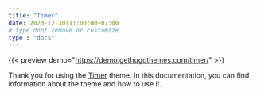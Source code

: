 ```yaml
---
title: "Timer"
date: 2020-12-30T11:00:00+07:00
# type dont remove or customize
type : "docs"
---
```


{{< preview demo="https://demo.gethugothemes.com/timer/" >}}

Thank you for using the [Timer](https://gethugothemes.com/themes/timer/) theme. In this documentation, you can find information about the theme and how to use it.